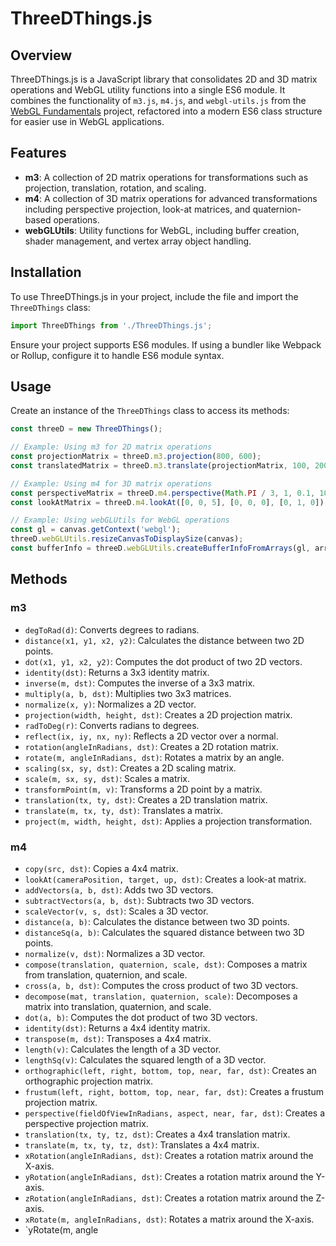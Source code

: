 # ThreeDThings.js

## Overview
ThreeDThings.js is a JavaScript library that consolidates 2D and 3D matrix operations and WebGL utility functions into a single ES6 module. It combines the functionality of `m3.js`, `m4.js`, and `webgl-utils.js` from the [WebGL Fundamentals](https://webglfundamentals.org/) project, refactored into a modern ES6 class structure for easier use in WebGL applications.

## Features
- **m3**: A collection of 2D matrix operations for transformations such as projection, translation, rotation, and scaling.
- **m4**: A collection of 3D matrix operations for advanced transformations including perspective projection, look-at matrices, and quaternion-based operations.
- **webGLUtils**: Utility functions for WebGL, including buffer creation, shader management, and vertex array object handling.

## Installation
To use ThreeDThings.js in your project, include the file and import the `ThreeDThings` class:

```javascript
import ThreeDThings from './ThreeDThings.js';
```

Ensure your project supports ES6 modules. If using a bundler like Webpack or Rollup, configure it to handle ES6 module syntax.

## Usage
Create an instance of the `ThreeDThings` class to access its methods:

```javascript
const threeD = new ThreeDThings();

// Example: Using m3 for 2D matrix operations
const projectionMatrix = threeD.m3.projection(800, 600);
const translatedMatrix = threeD.m3.translate(projectionMatrix, 100, 200);

// Example: Using m4 for 3D matrix operations
const perspectiveMatrix = threeD.m4.perspective(Math.PI / 3, 1, 0.1, 100);
const lookAtMatrix = threeD.m4.lookAt([0, 0, 5], [0, 0, 0], [0, 1, 0]);

// Example: Using webGLUtils for WebGL operations
const gl = canvas.getContext('webgl');
threeD.webGLUtils.resizeCanvasToDisplaySize(canvas);
const bufferInfo = threeD.webGLUtils.createBufferInfoFromArrays(gl, arrays);
```

## Methods
### m3
- `degToRad(d)`: Converts degrees to radians.
- `distance(x1, y1, x2, y2)`: Calculates the distance between two 2D points.
- `dot(x1, y1, x2, y2)`: Computes the dot product of two 2D vectors.
- `identity(dst)`: Returns a 3x3 identity matrix.
- `inverse(m, dst)`: Computes the inverse of a 3x3 matrix.
- `multiply(a, b, dst)`: Multiplies two 3x3 matrices.
- `normalize(x, y)`: Normalizes a 2D vector.
- `projection(width, height, dst)`: Creates a 2D projection matrix.
- `radToDeg(r)`: Converts radians to degrees.
- `reflect(ix, iy, nx, ny)`: Reflects a 2D vector over a normal.
- `rotation(angleInRadians, dst)`: Creates a 2D rotation matrix.
- `rotate(m, angleInRadians, dst)`: Rotates a matrix by an angle.
- `scaling(sx, sy, dst)`: Creates a 2D scaling matrix.
- `scale(m, sx, sy, dst)`: Scales a matrix.
- `transformPoint(m, v)`: Transforms a 2D point by a matrix.
- `translation(tx, ty, dst)`: Creates a 2D translation matrix.
- `translate(m, tx, ty, dst)`: Translates a matrix.
- `project(m, width, height, dst)`: Applies a projection transformation.

### m4
- `copy(src, dst)`: Copies a 4x4 matrix.
- `lookAt(cameraPosition, target, up, dst)`: Creates a look-at matrix.
- `addVectors(a, b, dst)`: Adds two 3D vectors.
- `subtractVectors(a, b, dst)`: Subtracts two 3D vectors.
- `scaleVector(v, s, dst)`: Scales a 3D vector.
- `distance(a, b)`: Calculates the distance between two 3D points.
- `distanceSq(a, b)`: Calculates the squared distance between two 3D points.
- `normalize(v, dst)`: Normalizes a 3D vector.
- `compose(translation, quaternion, scale, dst)`: Composes a matrix from translation, quaternion, and scale.
- `cross(a, b, dst)`: Computes the cross product of two 3D vectors.
- `decompose(mat, translation, quaternion, scale)`: Decomposes a matrix into translation, quaternion, and scale.
- `dot(a, b)`: Computes the dot product of two 3D vectors.
- `identity(dst)`: Returns a 4x4 identity matrix.
- `transpose(m, dst)`: Transposes a 4x4 matrix.
- `length(v)`: Calculates the length of a 3D vector.
- `lengthSq(v)`: Calculates the squared length of a 3D vector.
- `orthographic(left, right, bottom, top, near, far, dst)`: Creates an orthographic projection matrix.
- `frustum(left, right, bottom, top, near, far, dst)`: Creates a frustum projection matrix.
- `perspective(fieldOfViewInRadians, aspect, near, far, dst)`: Creates a perspective projection matrix.
- `translation(tx, ty, tz, dst)`: Creates a 4x4 translation matrix.
- `translate(m, tx, ty, tz, dst)`: Translates a 4x4 matrix.
- `xRotation(angleInRadians, dst)`: Creates a rotation matrix around the X-axis.
- `yRotation(angleInRadians, dst)`: Creates a rotation matrix around the Y-axis.
- `zRotation(angleInRadians, dst)`: Creates a rotation matrix around the Z-axis.
- `xRotate(m, angleInRadians, dst)`: Rotates a matrix around the X-axis.
- `yRotate(m, angle